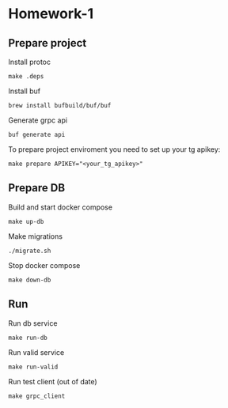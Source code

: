 # Homework-1

## Prepare project

Install protoc

```make .deps```

Install buf

```brew install bufbuild/buf/buf```

Generate grpc api

```buf generate api```

To prepare project enviroment you need to set up your tg apikey:

```make prepare APIKEY="<your_tg_apikey>"```

## Prepare DB
Build and start docker compose

```make up-db```

Make migrations

```./migrate.sh```

Stop docker compose

```make down-db```

## Run
Run db service

```make run-db```

Run valid service

```make run-valid```

Run test client (out of date)

```make grpc_client```
